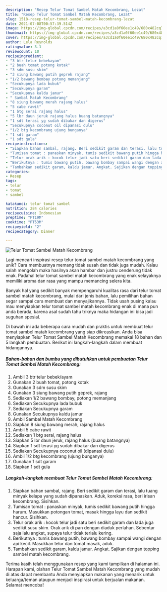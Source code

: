 ```yaml
---
description: "Resep Telur Tomat Sambel Matah Kecombrang, Lezat"
title: "Resep Telur Tomat Sambel Matah Kecombrang, Lezat"
slug: 1518-resep-telur-tomat-sambel-matah-kecombrang-lezat
date: 2021-07-08T00:57:39.514Z
image: https://img-global.cpcdn.com/recipes/a3cd1a0f60ee1c49/680x482cq70/telur-tomat-sambel-matah-kecombrang-foto-resep-utama.jpg
thumbnail: https://img-global.cpcdn.com/recipes/a3cd1a0f60ee1c49/680x482cq70/telur-tomat-sambel-matah-kecombrang-foto-resep-utama.jpg
cover: https://img-global.cpcdn.com/recipes/a3cd1a0f60ee1c49/680x482cq70/telur-tomat-sambel-matah-kecombrang-foto-resep-utama.jpg
author: Lela Reynolds
ratingvalue: 3.1
reviewcount: 10
recipeingredient:
- "3 btr telur bebekayam"
- "2 buah tomat potong kotak"
- "3 sdm susu skim"
- "3 siung bawang putih geprek rajang"
- "1/2 bawang bombay potong memanjang"
- "Secukupnya lada bubuk"
- "Secukupnya garam"
- "Secukupnya kaldu jamur"
- " Sambal Matah Kecombrang"
- "8 siung bawang merah rajang halus"
- "5 cabe rawit"
- "1 btg serai rajang halus"
- "5 lbr daun jeruk rajang halus buang batangnya"
- "1 sdt terasi yg sudah dibakar dan digerus"
- "Secukupnya coconut oil dipanasi dulu"
- "1/2 btg kecombrang ujung bunganya"
- "1 sdt garam"
- "1 sdt gula"
recipeinstructions:
- "Siapkan bahan sambal, rajang. Beri sedikit garam dan terasi, lalu tuang minyak kelapa yang sudah dipanaskan. Aduk, koreksi rasa, beri irisan kecombrang. Sisihkan."
- "Tumisan tomat : panaskan minyak, tumis sedikit bawang putih hingga harum. Masukkan potongan tomat, masak hingga layu dan sedikit hancur. Sisihkan."
- "Telur orak arik : kocok telur jadi satu beri sedikit garam dan lada juga sedikit susu skim. Orak arik di pan dengan diaduk perlahan. Sebentar saja lalu angkat, supaya telur tidak terlalu kering."
- "Berikutnya : tumis bawang putih, bawang bombay sampai wangi dengan api kecil. Masukkan telur dan tomat masak, aduk."
- "Tambahkan sedikit garam, kaldu jamur. Angkat. Sajikan dengan topping sambel matah kecombrang."
categories:
- Resep
tags:
- telur
- tomat
- sambel

katakunci: telur tomat sambel 
nutrition: 284 calories
recipecuisine: Indonesian
preptime: "PT19M"
cooktime: "PT53M"
recipeyield: "2"
recipecategory: Dinner

---
```



![Telur Tomat Sambel Matah Kecombrang](https://img-global.cpcdn.com/recipes/a3cd1a0f60ee1c49/680x482cq70/telur-tomat-sambel-matah-kecombrang-foto-resep-utama.jpg)

Lagi mencari inspirasi resep telur tomat sambel matah kecombrang yang unik? Cara membuatnya memang tidak susah dan tidak juga mudah. Kalau salah mengolah maka hasilnya akan hambar dan justru cenderung tidak enak. Padahal telur tomat sambel matah kecombrang yang enak selayaknya memiliki aroma dan rasa yang mampu memancing selera kita.



Banyak hal yang sedikit banyak mempengaruhi kualitas rasa dari telur tomat sambel matah kecombrang, mulai dari jenis bahan, lalu pemilihan bahan segar sampai cara membuat dan menyajikannya. Tidak usah pusing kalau mau menyiapkan telur tomat sambel matah kecombrang enak di mana pun anda berada, karena asal sudah tahu triknya maka hidangan ini bisa jadi suguhan spesial.


Di bawah ini ada beberapa cara mudah dan praktis untuk membuat telur tomat sambel matah kecombrang yang siap dikreasikan. Anda bisa menyiapkan Telur Tomat Sambel Matah Kecombrang memakai 18 bahan dan 5 langkah pembuatan. Berikut ini langkah-langkah dalam membuat hidangannya.

<!--inarticleads1-->

##### Bahan-bahan dan bumbu yang dibutuhkan untuk pembuatan Telur Tomat Sambel Matah Kecombrang:

1. Ambil 3 btr telur bebek/ayam
1. Gunakan 2 buah tomat, potong kotak
1. Gunakan 3 sdm susu skim
1. Gunakan 3 siung bawang putih geprek, rajang
1. Sediakan 1/2 bawang bombay, potong memanjang
1. Sediakan Secukupnya lada bubuk
1. Sediakan Secukupnya garam
1. Gunakan Secukupnya kaldu jamur
1. Ambil  Sambal Matah Kecombrang
1. Siapkan 8 siung bawang merah, rajang halus
1. Ambil 5 cabe rawit
1. Sediakan 1 btg serai, rajang halus
1. Siapkan 5 lbr daun jeruk, rajang halus (buang batangnya)
1. Siapkan 1 sdt terasi yg sudah dibakar dan digerus
1. Sediakan Secukupnya coconut oil (dipanasi dulu)
1. Ambil 1/2 btg kecombrang (ujung bunganya)
1. Gunakan 1 sdt garam
1. Siapkan 1 sdt gula




<!--inarticleads2-->

##### Langkah-langkah membuat Telur Tomat Sambel Matah Kecombrang:

1. Siapkan bahan sambal, rajang. Beri sedikit garam dan terasi, lalu tuang minyak kelapa yang sudah dipanaskan. Aduk, koreksi rasa, beri irisan kecombrang. Sisihkan.
1. Tumisan tomat : panaskan minyak, tumis sedikit bawang putih hingga harum. Masukkan potongan tomat, masak hingga layu dan sedikit hancur. Sisihkan.
1. Telur orak arik : kocok telur jadi satu beri sedikit garam dan lada juga sedikit susu skim. Orak arik di pan dengan diaduk perlahan. Sebentar saja lalu angkat, supaya telur tidak terlalu kering.
1. Berikutnya : tumis bawang putih, bawang bombay sampai wangi dengan api kecil. Masukkan telur dan tomat masak, aduk.
1. Tambahkan sedikit garam, kaldu jamur. Angkat. Sajikan dengan topping sambel matah kecombrang.




Terima kasih telah menggunakan resep yang kami tampilkan di halaman ini. Harapan kami, olahan Telur Tomat Sambel Matah Kecombrang yang mudah di atas dapat membantu Anda menyiapkan makanan yang menarik untuk keluarga/teman ataupun menjadi inspirasi untuk berjualan makanan. Selamat mencoba!
